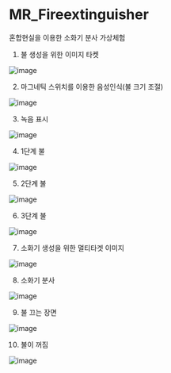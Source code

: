 # MR_Fireextinguisher
 
혼합현실을 이용한 소화기 분사 가상체험


1. 불 생성을 위한 이미지 타켓

![image](https://user-images.githubusercontent.com/48191157/71572765-13400080-2b24-11ea-97cd-47fc17e3e85f.png)

2. 마그네틱 스위치를 이용한 음성인식(불 크기 조절)

![image](https://user-images.githubusercontent.com/48191157/71572810-42567200-2b24-11ea-8ad8-cc4f9fa7e4ba.png)

3. 녹음 표시

![image](https://user-images.githubusercontent.com/48191157/71572819-46828f80-2b24-11ea-8680-2e4bde806056.png)

4. 1단계 불

![image](https://user-images.githubusercontent.com/48191157/71572821-497d8000-2b24-11ea-804f-19af9f26517f.png)

5. 2단계 불

![image](https://user-images.githubusercontent.com/48191157/71572823-4d110700-2b24-11ea-9690-da8416143a0a.png)

6. 3단계 불

![image](https://user-images.githubusercontent.com/48191157/71572829-50a48e00-2b24-11ea-9c39-6ca44340d0e1.png)

7. 소화기 생성을 위한 멀티타겟 이미지

![image](https://user-images.githubusercontent.com/48191157/71572863-75006a80-2b24-11ea-9407-47563de681e5.png)

8. 소화기 분사

![image](https://user-images.githubusercontent.com/48191157/71572893-919ca280-2b24-11ea-952c-30351e320286.png)

9. 불 끄는 장면

![image](https://user-images.githubusercontent.com/48191157/71572917-ad07ad80-2b24-11ea-9323-17ee4c737fbd.png)

10. 불이 꺼짐

![image](https://user-images.githubusercontent.com/48191157/71572940-ca3c7c00-2b24-11ea-9caf-389eaf32d639.png)
